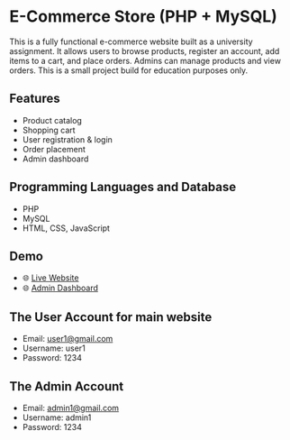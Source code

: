# E-Commerce Store (PHP + MySQL)

This is a fully functional e-commerce website built as a university assignment. It allows users to browse products, register an account, add items to a cart, and place orders. Admins can manage products and view orders. This is a small project build for education purposes only.

## Features
- Product catalog
- Shopping cart
- User registration & login
- Order placement
- Admin dashboard 

## Programming Languages and Database
- PHP
- MySQL
- HTML, CSS, JavaScript

## Demo
- 🌐 [Live Website](letsgear.infinityfreeapp.com)
- 🌐 [Admin Dashboard](letsgear.infinityfreeapp.com/admin-panel)

## The User Account for main website
- Email: user1@gmail.com
- Username: user1
- Password: 1234
  
## The Admin Account
- Email: admin1@gmail.com
- Username: admin1
- Password: 1234
